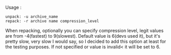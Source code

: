 Usage : 
  
    unpack: -u archive_name 
    repack: -r archive name compression_level

When repacking, optionally you can specify compression level, legit values are from -4(fastest) to 9(slowest).
Default value is 6(devs used it), but it's pretty slow, very slow I would say, so I decided to add this option at least for the testing purposes.
If not specified or value is invalid< it will be set to 6.
